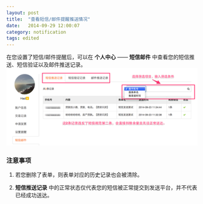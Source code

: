 ```yaml
---
layout: post
title:  "查看短信/邮件提醒推送情况"
date:   2014-09-29 12:00:07
category: notification
tags: edited
---
```


在您设置了短信/邮件提醒后，可以在 **个人中心** —— **短信邮件** 中查看您的短信推送、短信验证以及邮件推送记录。
	![](/images/view-push-result.png)

### 注意事项

1. 若您删除了表单，则表单对应的历史记录也会被清除。

2. **短信推送记录** 中的正常状态仅代表您的短信被正常提交到发送平台，并不代表已经成功送达。
